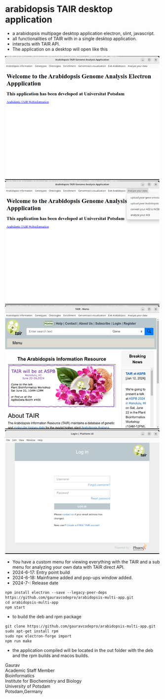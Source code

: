 # arabidopsis TAIR desktop application

- a arabidopsis multipage desktop application electron, slint, javascript.
- all functionalities of TAIR with in a single desktop application.
- interacts with TAIR API.
- The application on a desktop will open like this

<img src = "https://github.com/gauravcodepro/arabidopsis-tair-application/blob/main/arabidopsis-tair-app-views/app-preview1.png" height = 400>
<img src = "https://github.com/gauravcodepro/arabidopsis-tair-application/blob/main/arabidopsis-tair-app-views/app-preview2.png" height = 400>
<img src = "https://github.com/gauravcodepro/arabidopsis-tair-application/blob/main/arabidopsis-tair-app-views/app-preview3.png" height = 400>
<img src = "https://github.com/gauravcodepro/arabidopsis-tair-application/blob/main/arabidopsis-tair-app-views/app-preview4.png" height = 400>

- You have a custom menu for viewing everything with the TAIR and a sub menu for analyzing your own data with TAIR direct API.
- 2024-6-17: Entry point build
- 2024-6-18: Mainframe added and pop-ups window added.
- 2024-7-: Release date

```
npm install electron --save --legacy-peer-deps
https://github.com/gauravcodepro/arabidopsis-multi-app.git
cd arabidopsis-multi-app
npm start
```
- to build the deb and rpm package 
```
git clone https://github.com/gauravcodepro/arabidopsis-multi-app.git
sudo apt-get install rpm
sudo npx electron-forge import
npm run make
```
- the application compiled will be located in the out folder with the deb and the rpm builds and macos builds.
  
Gaurav \
Academic Staff Member \
Bioinformatics \
Institute for Biochemistry and Biology \
University of Potsdam \
Potsdam,Germany
